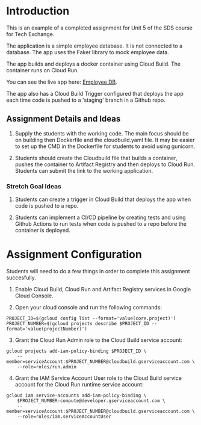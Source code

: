 #  Introduction
This is an example of a completed assignment for Unit 5 of the SDS course for Tech Exchange. 

The application is a simple employee database. It is not connected to a database. The app uses the Faker library to mock employee data. 

The app builds and deploys a docker container using Cloud Build. The container runs on Cloud Run. 

You can see the live app here: [Employee DB](https://employee-db2-in5i5wkqaa-uc.a.run.app/). 

The app also has a Cloud Build Trigger configured that deploys the app each time code is pushed to a 'staging' branch in a Github repo. 

## Assignment Details and Ideas

1. Supply the students with the working code. The main focus should be on building then Dockerfile and the cloudbuild.yaml file. It may be easier to set up the CMD in the Dockerfile for students to avoid using gunicorn. 

2. Students should create the Cloudbuild file that builds a container, pushes the container to Artifact Registry and then deploys to Cloud Run. Students can submit the link to the working application. 

### Stretch Goal Ideas

1. Students can create a trigger in Cloud Build that deploys the app when code is pushed to a repo. 

2. Students can implement a CI/CD pipeline by creating tests and using Github Actions to run tests when code is pushed to a repo before the container is deployed. 

# Assignment Configuration

Students will need to do a few things in order to complete this assignment succesfully. 

1. Enable Cloud Build, Cloud Run and Artifact Registry services in Google Cloud Console. 

2. Open your cloud console and run the following commands:

```
PROJECT_ID=$(gcloud config list --format='value(core.project)')
PROJECT_NUMBER=$(gcloud projects describe $PROJECT_ID --format='value(projectNumber)')
```

3. Grant the Cloud Run Admin role to the Cloud Build service account:

```
gcloud projects add-iam-policy-binding $PROJECT_ID \
    --member=serviceAccount:$PROJECT_NUMBER@cloudbuild.gserviceaccount.com \
    --role=roles/run.admin
```


4. Grant the IAM Service Account User role to the Cloud Build service account for the Cloud Run runtime service account:

```
gcloud iam service-accounts add-iam-policy-binding \
    $PROJECT_NUMBER-compute@developer.gserviceaccount.com \
    --member=serviceAccount:$PROJECT_NUMBER@cloudbuild.gserviceaccount.com \
    --role=roles/iam.serviceAccountUser
```


